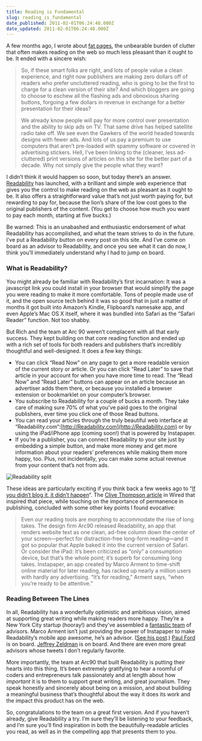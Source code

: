 ```yaml
---
title: Reading is Fundamental
slug: reading_is_fundamental
date_published: 2011-02-01T06:24:48.000Z
date_updated: 2011-02-01T06:24:48.000Z
---
```


A few months ago, I wrote about [fat pages](/2010/10/page_weight.html), the unbearable burden of clutter that often makes reading on the web so much less pleasant than it ought to be. It ended with a sincere wish:

> So, if these smart folks are right, and lots of people value a clean experience, and right now publishers are making zero dollars off of readers who prefer uncluttered reading, who is going to be the first to charge for a clean version of their site? And which bloggers are going to choose to eschew all the flashing ads and obnoxious sharing buttons, forgoing a few dollars in revenue in exchange for a better presentation for their ideas?
> 
> We already know people will pay for more control over presentation and the ability to skip ads on TV. That same drive has helped satellite radio take off. We see even the Gawkers of the world headed towards designs with fewer ads. And lots of us pay a premium to use computers that aren’t pre-loaded with spammy software or covered in advertising stickers. Hell, I’ve been linking to the (cleaner, less ad-cluttered) print versions of articles on this site for the better part of a decade. Why not simply give the people what they want?

I didn’t think it would happen so soon, but today there’s an answer. [Readability](https://www.readability.com/) has launched, with a brilliant and simple web experience that gives you the control to make reading on the web as pleasant as it ought to be. It also offers a straightforward value that’s not just worth paying for, but rewarding to pay for, because the lion’s share of the low cost goes to the original publishers of the content. (You get to choose how much you want to pay each month, starting at five bucks.)

Be warned: This is an unabashed and enthusiastic endorsement of what Readability has accomplished, and what the team strives to do in the future. I’ve put a Readability button on every post on this site. And I’ve come on board as an advisor to Readability, and once you see what it can do now, I think you’ll immediately understand why I had to jump on board.

### What is Readability?

You might already be familiar with Readability’s first incarnation: It was a javascript link you could install in your browser that would simplify the page you were reading to make it more comfortable. Tons of people made use of it, and the open source tech behind it was so good that in just a matter of months it got built into Amazon’s Kindle, Flipboard’s namesake app, and even Apple’s Mac OS X itself, where it was bundled into Safari as the “Safari Reader” function. Not too shabby.

But Rich and the team at Arc 90 weren’t complacent with all that early success. They kept building on that core reading function and ended up with a rich set of tools for both readers and publishers that’s incredibly thoughtful and well-designed. It does a few key things:

- You can click “Read Now” on any page to get a more readable version of the current story or article. Or you can click “Read Later” to save that article in your account for when you have more time to read. The “Read Now” and “Read Later” buttons can appear on an article because an advertiser adds them there, or because you installed a browser extension or bookmarklet on your computer’s browser.
- You subscribe to Readability for a couple of bucks a month. They take care of making sure 70% of what you’ve paid goes to the original publishers, ever time you click one of those Read buttons.
- You can read your articles through the truly beautiful web interface at “Readability.com”:[http://Readability.com](http://Readability.com) or by using the iPad/iPhone app (coming soon!) that is powered by Instapaper.
- If you’re a publisher, you can connect Readability to your site just by embedding a simple button, and make more money and get more information about your readers’ preferences while making them more happy, too. Plus, not incidentally, you can make some actual revenue from your content that’s not from ads.

![Readability split](https://cdn.glitch.global/c4e475b2-a54e-47e0-973c-ed0bd1b46262/readability-revenues.png?v=1670801829713)

These ideas are particularly exciting if you think back a few weeks ago to “[If you didn’t blog it, it didn’t happen](http://dashes.com/anil/2011/01/if-you-didnt-blog-it-it-didnt-happen.html)“. The [Clive Thompson article](http://www.wired.com/magazine/2010/12/st_thompson_short_long/) in Wired that inspired that piece, while touching on the importance of permanence in publishing, concluded with some other key points I found evocative:

> Even our reading tools are morphing to accommodate the rise of long takes. The design firm Arc90 released Readability, an app that renders website text as one clean, ad-free column down the center of your screen—perfect for distraction-free long-form reading—and it got so popular that Apple baked it into the current version of Safari. Or consider the iPad: It’s been criticized as “only” a consumption device, but that’s the whole point; it’s superb for consuming long takes. Instapaper, an app created by Marco Arment to time-shift online material for later reading, has racked up nearly a million users with hardly any advertising. “It’s for reading,” Arment says, “when you’re ready to be attentive.”

### Reading Between The Lines

In all, Readability has a wonderfully optimistic and ambitious vision, aimed at supporting great writing while making readers more happy. They’re a New York City startup (hooray!) and they’ve assembled a [fantastic team](https://www.readability.com/about/) of advisors. Marco Arment isn’t just providing the power of Instapaper to make Readability’s mobile app awesome, he’s an advisor. ([See his post](http://www.marco.org/3044068415).) [Paul Ford](http://www.ftrain.com/) is on board. [Jeffrey Zeldman](http://www.zeldman.com/) is on board. And there are even more great advisors whose tweets I don’t regularly favorite.

More importantly, the team at Arc90 that built Readability is putting their hearts into this thing. It’s been extremely gratifying to hear a roomful of coders and entrepreneurs talk passionately and at length about how *important* it is to them to support great writing, and great journalism. They speak honestly and sincerely about being on a mission, and about building a meaningful business that’s thoughtful about the way it does its work and the impact this product has on the web.

So, congratulations to the team on a great first version. And if you haven’t already, give Readability a try. I’m sure they’ll be listening to your feedback, and I’m sure you’ll find inspiration in both the beautifully-readable articles you read, as well as in the compelling app that presents them to you.
